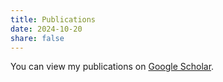 ```yaml
---
title: Publications
date: 2024-10-20
share: false
---
```


You can view my publications on [Google Scholar](https://scholar.google.com/citations?user=RhThiI8AAAAJ&hl=en).